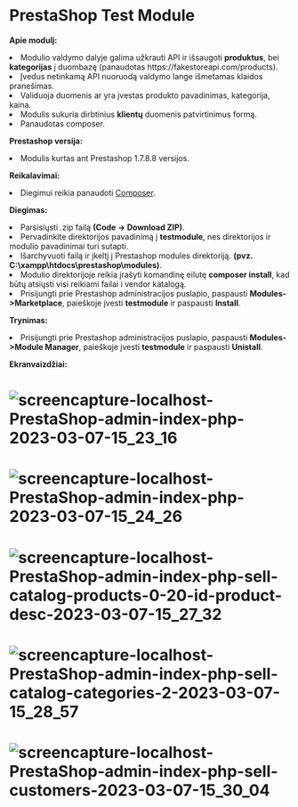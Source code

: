 ﻿# PrestaShop Test Module
 
 <b> Apie modulį: </b>
<li> Modulio valdymo dalyje galima užkrauti API ir išsaugoti <b>produktus</b>, bei <b>kategorijas</b> į duombazę (panaudotas https://fakestoreapi.com/products).
<li> Įvedus netinkamą API nuoruodą valdymo lange išmetamas klaidos pranešimas.
<li> Validuoja duomenis ar yra įvestas produkto pavadinimas, kategorija, kaina.
<li> Modulis sukuria dirbtinius <b>klientų</b> duomenis patvirtinimus formą.
<li> Panaudotas composer.

<b> Prestashop versija: </b>
<li> Modulis kurtas ant Prestashop 1.7.8.8 versijos.

<b> Reikalavimai: </b>
<li> Diegimui reikia panaudoti <a href="https://getcomposer.org/">Composer</a>.

<b> Diegimas: </b>
<li> Parsisiųsti .zip failą <b>(Code -> Download ZIP)</b>.
<li> Pervadinkite direktorijos pavadinimą į <b>testmodule</b>, nes direktorijos ir modulio pavadinimai turi sutapti.
<li> Išarchyvuoti failą ir įkeltį į Prestashop modules direktoriją. <b>(pvz. C:\xampp\htdocs\prestashop\modules)</b>.
<li> Modulio direktorijoje reikia įrašyti komandinę eilutę <b>composer install</b>, kad būtų atsiųsti visi reikiami failai i vendor katalogą.
<li> Prisijungti prie Prestashop administracijos puslapio, paspausti <b>Modules->Marketplace</b>, paieškoje įvesti <b>testmodule</b> ir paspausti <b>Install</b>.

<b> Trynimas: </b>
<li>  Prisijungti prie Prestashop administracijos puslapio, paspausti <b>Modules->Module Manager</b>, paieškoje įvesti <b>testmodule</b> ir paspausti <b>Unistall</b>.

<b> Ekranvaizdžiai: </b>
# ![screencapture-localhost-PrestaShop-admin-index-php-2023-03-07-15_23_16](https://user-images.githubusercontent.com/107037107/223435217-a64f160d-6dc0-4b0d-9207-754b79d20215.png)
# ![screencapture-localhost-PrestaShop-admin-index-php-2023-03-07-15_24_26](https://user-images.githubusercontent.com/107037107/223435301-76f8a497-a0b3-407b-96d4-4f9f41492fcc.png)
# ![screencapture-localhost-PrestaShop-admin-index-php-sell-catalog-products-0-20-id-product-desc-2023-03-07-15_27_32](https://user-images.githubusercontent.com/107037107/223435755-5d17955f-e183-4143-8f1a-034f115ed2d6.png)
# ![screencapture-localhost-PrestaShop-admin-index-php-sell-catalog-categories-2-2023-03-07-15_28_57](https://user-images.githubusercontent.com/107037107/223436063-8defd4f5-aa17-4ca5-9512-4d24b44709b4.png)
# ![screencapture-localhost-PrestaShop-admin-index-php-sell-customers-2023-03-07-15_30_04](https://user-images.githubusercontent.com/107037107/223436363-e1f2f134-173e-459b-8dc3-96c9f12819b0.png)
